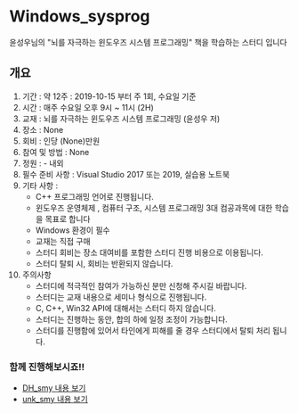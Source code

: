 # Windows_sysprog
윤성우님의 "뇌를 자극하는 윈도우즈 시스템 프로그래밍" 책을 학습하는 스터디 입니다
  ## 개요
   1. 기간 : 약 12주 : 2019-10-15 부터 주 1회, 수요일 기준
   2. 시간 : 매주 수요일 오후 9시 ~ 11시 (2H)
   3. 교재 : 뇌를 자극하는 윈도우즈 시스템 프로그래밍 (윤성우 저)
   4. 장소 : None 
   5. 회비 : 인당 (None)만원                         
   6. 참여 및 방법 : None
   7. 정원 : - 내외
   8. 필수 준비 사항 : Visual Studio 2017 또는 2019, 실습용 노트북
   9. 기타 사항 :
        - C++ 프로그래밍 언어로 진행됩니다.
        - 윈도우즈 운영체제 , 컴퓨터 구조, 시스템 프로그래밍 3대 컴공과목에 대한 학습을 목표로 합니다
        - Windows 환경이 필수
        - 교재는 직접 구매 
        - 스터디 회비는 장소 대여비를 포함한 스터디 진행 비용으로 이용됩니다.
        - 스터디 탈퇴 시, 회비는 반환되지 않습니다.     
   10. 주의사항
        - 스터디에 적극적인 참여가 가능하신 분만 신청해 주시길 바랍니다.
        - 스터디는 교재 내용으로 세미나 형식으로 진행됩니다. 
        - C, C++, Win32 API에 대해서는 스터디 하지 않습니다.
        - 스터디는 진행하는 동안, 합의 하에 일정 조정이 가능합니다.
        - 스터디를 진행함에 있어서 타인에게 피해를 줄 경우 스터디에서 탈퇴 처리 됩니다.  
  ### 함께 진행해보시죠!!


   - [DH_smy 내용 보기](\DH_smy.md)
   - [unk_smy 내용 보기](\unk_smy.md)

